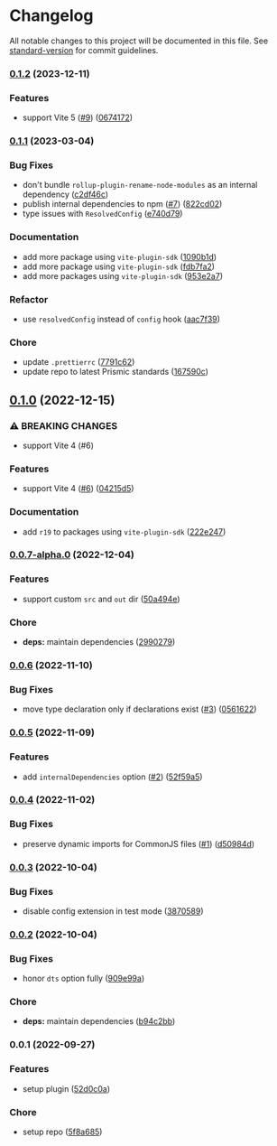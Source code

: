 # Changelog

All notable changes to this project will be documented in this file. See [standard-version](https://github.com/conventional-changelog/standard-version) for commit guidelines.

### [0.1.2](https://github.com/prismicio-community/vite-plugin-sdk/compare/v0.1.1...v0.1.2) (2023-12-11)


### Features

* support Vite 5 ([#9](https://github.com/prismicio-community/vite-plugin-sdk/issues/9)) ([0674172](https://github.com/prismicio-community/vite-plugin-sdk/commit/067417248c970cd543847589845b233ec4268e1b))

### [0.1.1](https://github.com/prismicio-community/vite-plugin-sdk/compare/v0.1.0...v0.1.1) (2023-03-04)


### Bug Fixes

* don't bundle `rollup-plugin-rename-node-modules` as an internal dependency ([c2df46c](https://github.com/prismicio-community/vite-plugin-sdk/commit/c2df46c84d5536c93156d27191214cfec3b97c37))
* publish internal dependencies to npm ([#7](https://github.com/prismicio-community/vite-plugin-sdk/issues/7)) ([822cd02](https://github.com/prismicio-community/vite-plugin-sdk/commit/822cd0227b9c35723e23b1575f730bd073785f2f))
* type issues with `ResolvedConfig` ([e740d79](https://github.com/prismicio-community/vite-plugin-sdk/commit/e740d7912a7c619c968ef100f836d821eaa97647))


### Documentation

* add more package using `vite-plugin-sdk` ([1090b1d](https://github.com/prismicio-community/vite-plugin-sdk/commit/1090b1d7ccbe4ae8fd06d6d6352767d2cd23bbdc))
* add more package using `vite-plugin-sdk` ([fdb7fa2](https://github.com/prismicio-community/vite-plugin-sdk/commit/fdb7fa2b26135f114a79c2241a10ed36df51d050))
* add more packages using `vite-plugin-sdk` ([953e2a7](https://github.com/prismicio-community/vite-plugin-sdk/commit/953e2a760f0afff354eb742a05b9dfcbd4666173))


### Refactor

* use `resolvedConfig` instead of `config` hook ([aac7f39](https://github.com/prismicio-community/vite-plugin-sdk/commit/aac7f3916b83e636103949f38cd44f00b5a62ace))


### Chore

* update `.prettierrc` ([7791c62](https://github.com/prismicio-community/vite-plugin-sdk/commit/7791c62c1076bc3b3917a8086a3d16ad9f9a5a63))
* update repo to latest Prismic standards ([167590c](https://github.com/prismicio-community/vite-plugin-sdk/commit/167590c3095e04ea7168a4c6578562dbe9c97028))

## [0.1.0](https://github.com/prismicio-community/vite-plugin-sdk/compare/v0.0.7-alpha.0...v0.1.0) (2022-12-15)


### ⚠ BREAKING CHANGES

* support Vite 4 (#6)

### Features

* support Vite 4 ([#6](https://github.com/prismicio-community/vite-plugin-sdk/issues/6)) ([04215d5](https://github.com/prismicio-community/vite-plugin-sdk/commit/04215d5d9dfec4813a0a91be5c80b85ef51ba1da))


### Documentation

* add `r19` to packages using `vite-plugin-sdk` ([222e247](https://github.com/prismicio-community/vite-plugin-sdk/commit/222e2479e28a81ba301d97c26c2f50e495fa77ff))

### [0.0.7-alpha.0](https://github.com/prismicio-community/vite-plugin-sdk/compare/v0.0.6...v0.0.7-alpha.0) (2022-12-04)


### Features

* support custom `src` and `out` dir ([50a494e](https://github.com/prismicio-community/vite-plugin-sdk/commit/50a494ef6077bc393e384067f5337f5a2be26805))


### Chore

* **deps:** maintain dependencies ([2990279](https://github.com/prismicio-community/vite-plugin-sdk/commit/2990279a1eb60956004ed2558bd1c739d1c20b9c))

### [0.0.6](https://github.com/prismicio-community/vite-plugin-sdk/compare/v0.0.5...v0.0.6) (2022-11-10)


### Bug Fixes

* move type declaration only if declarations exist ([#3](https://github.com/prismicio-community/vite-plugin-sdk/issues/3)) ([0561622](https://github.com/prismicio-community/vite-plugin-sdk/commit/05616226b3642ed39ed3d2eb1c3abac645b38325))

### [0.0.5](https://github.com/prismicio-community/vite-plugin-sdk/compare/v0.0.4...v0.0.5) (2022-11-09)


### Features

* add `internalDependencies` option ([#2](https://github.com/prismicio-community/vite-plugin-sdk/issues/2)) ([52f59a5](https://github.com/prismicio-community/vite-plugin-sdk/commit/52f59a5dd8293f2945ada8781e8e6c41f274fbd7))

### [0.0.4](https://github.com/prismicio-community/vite-plugin-sdk/compare/v0.0.3...v0.0.4) (2022-11-02)


### Bug Fixes

* preserve dynamic imports for CommonJS files ([#1](https://github.com/prismicio-community/vite-plugin-sdk/issues/1)) ([d50984d](https://github.com/prismicio-community/vite-plugin-sdk/commit/d50984d7fe78d0648f39d4f7fe105136046097f6))

### [0.0.3](https://github.com/prismicio-community/vite-plugin-sdk/compare/v0.0.2...v0.0.3) (2022-10-04)


### Bug Fixes

* disable config extension in test mode ([3870589](https://github.com/prismicio-community/vite-plugin-sdk/commit/3870589067c721de062d29a08fde463283a3bfba))

### [0.0.2](https://github.com/prismicio-community/vite-plugin-sdk/compare/v0.0.1...v0.0.2) (2022-10-04)


### Bug Fixes

* honor `dts` option fully ([909e99a](https://github.com/prismicio-community/vite-plugin-sdk/commit/909e99af40d44e955978661a9f5dda891b03583f))


### Chore

* **deps:** maintain dependencies ([b94c2bb](https://github.com/prismicio-community/vite-plugin-sdk/commit/b94c2bb0ad955a1435820f280782299475768b29))

### 0.0.1 (2022-09-27)


### Features

* setup plugin ([52d0c0a](https://github.com/prismicio-community/vite-plugin-sdk/commit/52d0c0a75d8ff6a1ef4ae63695dcd4c83a4a4fee))


### Chore

* setup repo ([5f8a685](https://github.com/prismicio-community/vite-plugin-sdk/commit/5f8a685c823e0a5a64f06965ae0bd7eb31a06f8b))
